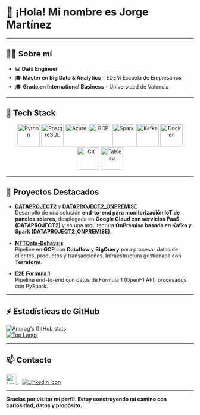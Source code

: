# 👋 ¡Hola! Mi nombre es Jorge Martínez 

---

## 🧑‍💻 Sobre mí  

- 💻 **Data Engineer**  
- 🎓 **Máster en Big Data & Analytics** – EDEM Escuela de Empresarios
- 🎓 **Grado en International Business** – Universidad de Valencia

---

## 🔧 Tech Stack  

<p align="center">
  <img src="https://cdn.jsdelivr.net/gh/devicons/devicon/icons/python/python-original.svg" alt="Python" width="60" height="60"/>
  <img src="https://cdn.jsdelivr.net/gh/devicons/devicon/icons/postgresql/postgresql-original.svg" alt="PostgreSQL" width="60" height="60"/>
  <img src="https://cdn.jsdelivr.net/gh/devicons/devicon/icons/azure/azure-original.svg" alt="Azure" width="60" height="60"/>
  <img src="https://cdn.jsdelivr.net/gh/devicons/devicon/icons/googlecloud/googlecloud-original.svg" alt="GCP" width="60" height="60"/>
  <img src="https://www.vectorlogo.zone/logos/apache_spark/apache_spark-icon.svg" alt="Spark" width="60" height="60"/>
  <img src="https://cdn.jsdelivr.net/gh/devicons/devicon/icons/apachekafka/apachekafka-original.svg" alt="Kafka" width="60" height="60"/>
  <img src="https://cdn.jsdelivr.net/gh/devicons/devicon/icons/docker/docker-original.svg" alt="Docker" width="60" height="60"/>
  <img src="https://cdn.jsdelivr.net/gh/devicons/devicon/icons/git/git-original.svg" alt="Git" width="60" height="60"/>
  <img src="https://img.icons8.com/color/48/000000/tableau-software.png" alt="Tableau" width="60" height="60"/>
</p>

---


## 📂 Proyectos Destacados

- **[DATAPROJECT2](https://github.com/joorgemartinez/DATAPROJECT2)** y **[DATAPROJECT2_ONPREMISE](https://github.com/joorgemartinez/DATAPROJECT2_ONPREMISE)**  
Desarrollo de una solución **end-to-end para monitorización IoT de paneles solares**, desplegada en **Google Cloud con servicios PaaS (DATAPROJECT2)** y en una arquitectura **OnPremise basada en Kafka y Spark (DATAPROJECT2_ONPREMISE)**. 

- **[NTTData-Behavsis](https://github.com/joorgemartinez/NTTData-Behavsis)**  
Pipeline en **GCP** con **Dataflow** y **BigQuery** para procesar datos de clientes, productos y transacciones. Infraestructura gestionada con **Terraform**.  

- **[E2E Formula 1](https://github.com/joorgemartinez/E2E_Formula1)**  
  Pipeline end-to-end con datos de Fórmula 1 (OpenF1 API) procesados con PySpark.  


 



---


## ⚡ Estadísticas de GitHub

![Anurag's GitHub stats](https://github-readme-stats.vercel.app/api?username=joorgemartinez&theme=gotham&show_icons=true)  
[![Top Langs](https://github-readme-stats.vercel.app/api/top-langs/?username=joorgemartinez&theme=gotham)](https://github.com/joorgemartinez/github-readme-stats)

---

## 📫 Contacto

<p align="left">
  <a href="mailto:martinezca.jorge@gmail.com" target="_blank">
    <img src="https://user-images.githubusercontent.com/5141132/50740364-7ea80880-1217-11e9-8faf-2348e31beedd.png" height="27" alt="Email icon"/> 
  </a>
  &nbsp;&nbsp;
  <a href="https://www.linkedin.com/in/jorgemart/" target="_blank">
    <img src="https://img.icons8.com/ios-filled/30/0A66C2/linkedin.png" alt="LinkedIn icon"/>
  </a>
</p>

---

**Gracias por visitar mi perfil. Estoy construyendo mi camino con curiosidad, datos y propósito.**
